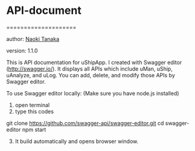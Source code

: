 # API-document
====================

author: [Naoki Tanaka](naoki.tanaka@machool.com)

version: 1.1.0

This is API documentation for uShipApp. I created with Swagger editor (http://swagger.io/). 
It displays all APIs which include uMan, uShip, uAnalyze, and uLog.
You can add, delete, and modify those APIs by Swagger editor.

To use Swagger editor locally:
(Make sure you have node.js installed)
1. open terminal
2. type this codes

git clone https://github.com/swagger-api/swagger-editor.git
cd swagger-editor
npm start

3. It build automatically and opens browser window.

